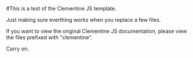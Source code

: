 #This is a test of the Clementine JS template.

Just making sure everthing works when you replace a few files.

If you want to view the original Clementine JS documentation, please view the files prefixed with "clementine".

Carry on.